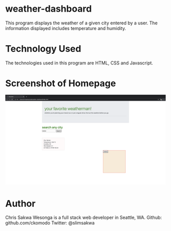 # weather-dashboard
This program displays the weather of a given city entered by a user. The information displayed includes temperature and humidity. 
# Technology Used
The technologies used in this program are HTML, CSS and Javascript.

# Screenshot of Homepage
![screenshot-homepage](images/homepage-screenshot.png)

# Author
Chris Sakwa Wesonga is a full stack web developer in Seattle, WA.
Github: github.com/ckomodo
Twitter: @slimsakwa